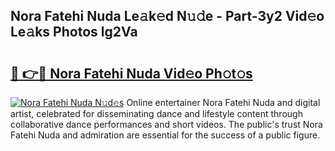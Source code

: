## Nora Fatehi Nuda Le𝚊k𝚎d N𝚞𝚍e - Part-3y2 Vid𝚎o Le𝚊ks Photos lg2Va

# <h2><a href="http://fbf4o7u.evod.top/?m=Nora+Fatehi+Nuda">🔗 👉🔴 Nora Fatehi Nuda Vid𝚎o Ph𝚘t𝚘s</a></h2>

[![Nora Fatehi Nuda N𝚞d𝚎s](https://i.imgur.com/8V9OHl7.gif)](http://fbf4o7u.evod.top/?m=Nora+Fatehi+Nuda)
Online entertainer Nora Fatehi Nuda and digital artist, celebrated for disseminating dance and lifestyle content through collaborative dance performances and short videos. The public's trust Nora Fatehi Nuda and admiration are essential for the success of a public figure. 
